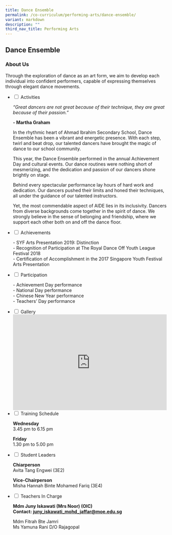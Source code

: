 ```yaml
---
title: Dance Ensemble
permalink: /co-curriculum/performing-arts/dance-ensemble/
variant: markdown
description: ""
third_nav_title: Performing Arts
---
```

## Dance Ensemble
### About Us
Through the exploration of dance as an art form, we aim to develop each individual into confident performers, capable of expressing themselves through elegant dance movements.

<ul class="jekyllcodex_accordion">
<li><input id="accordion2" type="checkbox"> <label for="accordion2">Activities</label>
<div>
<p><em>“Great dancers are not great because of their technique, they are great because of their passion.”</em></p>
<p><strong>- Martha Graham</strong></p>
<p>In the rhythmic heart of Ahmad Ibrahim Secondary School, Dance Ensemble has been a vibrant and energetic presence. With each step, twirl and beat drop, our talented dancers have brought the magic of dance to our school community.

This year, the Dance Ensemble performed in the annual Achievement Day and cultural events. Our dance routines were nothing short of mesmerizing, and the dedication and passion of our dancers shone brightly on stage.

Behind every spectacular performance lay hours of hard work and dedication. Our dancers pushed their limits and honed their techniques, all under the guidance of our talented instructors.

Yet, the most commendable aspect of AIDE lies in its inclusivity. Dancers from diverse backgrounds come together in the spirit of dance. We strongly believe in the sense of belonging and friendship, where we support each other both on and off the dance floor.</p>
</div>
</li>
<li><input id="accordion3" type="checkbox"> <label for="accordion3">Achievements</label>
<div>
<p>- SYF Arts Presentation 2019: Distinction<br>
- Recognition of Participation at The Royal Dance Off Youth League Festival 2018<br>
- Certification of Accomplishment in the 2017 Singapore Youth Festival Arts Presentation</p>
</div>
</li>
<li><input id="accordion4" type="checkbox"> <label for="accordion4">Participation</label>
<div>
<p>- Achievement Day performance<br>- National Day performance<br>- Chinese New Year performance<br>- Teachers’ Day performance</p>
</div>
</li>
<li><input id="accordion5" type="checkbox"> <label for="accordion5">Gallery</label>
<div>
<iframe src="https://docs.google.com/presentation/d/e/2PACX-1vTQ-YceplZX0rSp4qUr1UvBBL5Z3dzpFCwBgE_UubTiepY9iYPRmkdFl08uVfSAhQTszFhbCNP853nO/embed?start=false&amp;loop=false&amp;delayms=5000" frameborder="0" width="480" height="299" allowfullscreen="true"></iframe>
</div>
</li>
<li><input id="accordion6" type="checkbox"> <label for="accordion6">Training Schedule</label>
<div>
<p><strong>Wednesday</strong><br>3.45 pm to 6.15 pm</p>
<p><strong>Friday</strong><br>1.30 pm to 5.00 pm</p>
</div>
</li>
<li><input id="accordion7" type="checkbox"> <label for="accordion7">Student Leaders</label>
<div>
<p><strong>Chiarperson<br></strong>Avita Tang Engwei (3E2)</p>
<p><strong>Vice-Chairperson<br></strong>Misha Hannah Binte Mohamed Fariq (3E4)</p>
</div>
</li>
<li><input id="accordion8" type="checkbox"> <label for="accordion8">Teachers In Charge</label>
<div>
<p><strong>Mdm Juny Iskawati (Mrs Noor)&nbsp;(OIC)<br></strong><strong>Contact:&nbsp;<a href="mailto:juny_iskawati_mohd_jaffar@moe.edu.sg" target="">juny_iskawati_mohd_jaffar@moe.edu.sg</a></strong></p>
<p>Mdm Fitrah Bte Jamri<br>Ms Yamuna Rani D/O Rajagopal</p>
</div>
</li>
</ul>